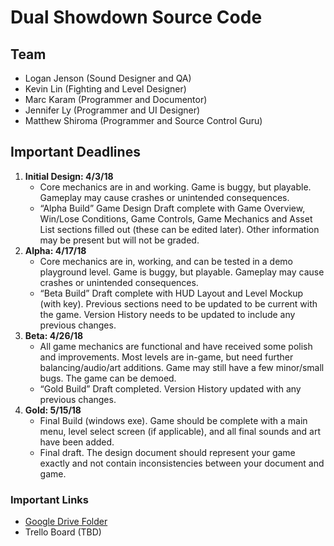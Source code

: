 # Dual Showdown Source Code

## Team
- Logan Jenson (Sound Designer and QA)
- Kevin Lin (Fighting and Level Designer)
- Marc Karam (Programmer and Documentor)
- Jennifer Ly (Programmer and UI Designer)
- Matthew Shiroma (Programmer and Source Control Guru)

## Important Deadlines
1) __Initial Design: 4/3/18__
    - Core mechanics are in and working. Game is buggy, but playable. Gameplay may cause crashes or unintended consequences.
    - “Alpha Build” Game Design Draft complete with Game Overview, Win/Lose Conditions, Game Controls, Game Mechanics and Asset List sections filled out (these can be edited later). Other information may be present but will not be graded.
2) __Alpha: 4/17/18__
    - Core mechanics are in, working, and can be tested in a demo playground level. Game is buggy, but playable. Gameplay may cause crashes or unintended consequences.
    - “Beta Build” Draft complete with HUD Layout and Level Mockup (with key). Previous sections need to be updated to be current with the game. Version History needs to be updated to include any previous changes.
3) __Beta: 4/26/18__
    - All game mechanics are functional and have received some polish and improvements. Most levels are in-game, but need further balancing/audio/art additions. Game may still have a few minor/small bugs. The game can be demoed.
    - “Gold Build” Draft completed. Version History updated with any previous changes.
4) __Gold: 5/15/18__
    - Final Build (windows exe). Game should be complete with a main menu, level select screen (if applicable), and all final sounds and art have been added.
    - Final draft. The design document should represent your game exactly and not contain inconsistencies between your document and game.

### Important Links
- [Google Drive Folder](https://drive.google.com/drive/folders/1n86TuDVoW3Xwhlw5wktDT61JHORSCs4U?usp=sharing)
- Trello Board (TBD)

